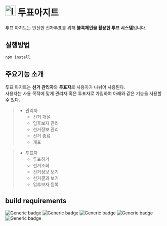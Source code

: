 # <img width="33" alt="logo" src="https://user-images.githubusercontent.com/80964004/155874809-cf871a75-e302-4031-9064-c8037a9c47d3.png"> 투표아지트 


투표 아지트는 안전한 전자투표를 위해 **블록체인을 활용한 투표 시스템**입니다.

## 실행방법

```bash
npm install
```

## 주요기능 소개
투표 아지트는 **선거 관리자**와 **투표자**로 사용자가 나뉘어 사용된다. <br>
사용자는 사용 목적에 맞게 관리자 혹은 투표자로 가입하여 아래와 같은 기능을 사용할 수 있다.


> - 관리자
>   - 선거 개설
>   - 입후보자 관리
>   - 선거정보 관리
>   - 선거 종료
>   - 개표

> - 투표자
>   - 투표하기
>   - 선거조회
>   - 선거정보 보기
>   - 선거결과 보기
>   - 입후보자 등록

## build requirements

![Generic badge](https://img.shields.io/badge/python-3.8-f2e164.svg?logo=python&logoColor=f2e164)
![Generic badge](https://img.shields.io/badge/django-3.2.9-75b88c.svg?logo=django&logoColor=75b88c)
![Generic badge](https://img.shields.io/badge/react-17.0.2-97d6f8.svg?logo=react&logoColor=97d6f8)
![Generic badge](https://img.shields.io/badge/MySQL-8.0.24-d99734.svg?logo=mysql&logoColor=d99734)
![Generic badge](https://img.shields.io/badge/mui-4.12.3-4e67e6.svg?logo=mui&logoColor=4e67e6)

